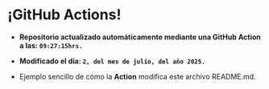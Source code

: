 # ¡GitHub Actions!
* **Repositorio actualizado automáticamente mediante una GitHub Action a las: `09:27:15hrs.`**
* **Modificado el día: `2, del mes de julio, del año 2025.`**

* Ejemplo sencillo de cómo la **Action** modifica este archivo README.md.
